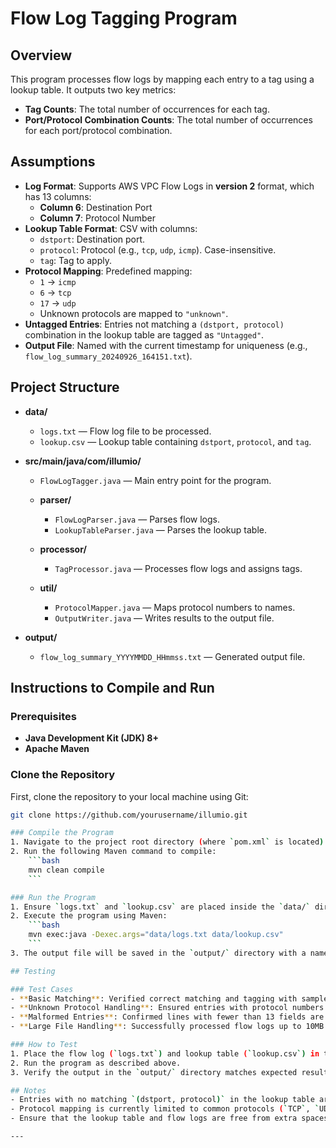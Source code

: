 # Flow Log Tagging Program

## Overview
This program processes flow logs by mapping each entry to a tag using a lookup table. It outputs two key metrics:
- **Tag Counts**: The total number of occurrences for each tag.
- **Port/Protocol Combination Counts**: The total number of occurrences for each port/protocol combination.

## Assumptions
- **Log Format**: Supports AWS VPC Flow Logs in **version 2** format, which has 13 columns:
  - **Column 6**: Destination Port
  - **Column 7**: Protocol Number
- **Lookup Table Format**: CSV with columns:
  - `dstport`: Destination port.
  - `protocol`: Protocol (e.g., `tcp`, `udp`, `icmp`). Case-insensitive.
  - `tag`: Tag to apply.
- **Protocol Mapping**: Predefined mapping:
  - `1` → `icmp`
  - `6` → `tcp`
  - `17` → `udp`
  - Unknown protocols are mapped to `"unknown"`.
- **Untagged Entries**: Entries not matching a `(dstport, protocol)` combination in the lookup table are tagged as `"Untagged"`.
- **Output File**: Named with the current timestamp for uniqueness (e.g., `flow_log_summary_20240926_164151.txt`).

## Project Structure
- **data/**
  - `logs.txt` &mdash; Flow log file to be processed.
  - `lookup.csv` &mdash; Lookup table containing `dstport`, `protocol`, and `tag`.
  
- **src/main/java/com/illumio/**
  - `FlowLogTagger.java` &mdash; Main entry point for the program.
  
  - **parser/**
    - `FlowLogParser.java` &mdash; Parses flow logs.
    - `LookupTableParser.java` &mdash; Parses the lookup table.
  
  - **processor/**
    - `TagProcessor.java` &mdash; Processes flow logs and assigns tags.
  
  - **util/**
    - `ProtocolMapper.java` &mdash; Maps protocol numbers to names.
    - `OutputWriter.java` &mdash; Writes results to the output file.
  
- **output/**
  - `flow_log_summary_YYYYMMDD_HHmmss.txt` &mdash; Generated output file.


## Instructions to Compile and Run

### Prerequisites
- **Java Development Kit (JDK) 8+**
- **Apache Maven**

### Clone the Repository
First, clone the repository to your local machine using Git:

```bash
git clone https://github.com/yourusername/illumio.git

### Compile the Program
1. Navigate to the project root directory (where `pom.xml` is located).
2. Run the following Maven command to compile:
    ```bash
    mvn clean compile
    ```

### Run the Program
1. Ensure `logs.txt` and `lookup.csv` are placed inside the `data/` directory.
2. Execute the program using Maven:
    ```bash
    mvn exec:java -Dexec.args="data/logs.txt data/lookup.csv"
    ```
3. The output file will be saved in the `output/` directory with a name like `flow_log_summary_YYYYMMDD_HHmmss.txt`.

## Testing

### Test Cases
- **Basic Matching**: Verified correct matching and tagging with sample logs and lookup table.
- **Unknown Protocol Handling**: Ensured entries with protocol numbers not in `ProtocolMapper` are marked as `"unknown"`.
- **Malformed Entries**: Confirmed lines with fewer than 13 fields are skipped with warnings.
- **Large File Handling**: Successfully processed flow logs up to 10MB and lookup tables with 10,000 mappings.

### How to Test
1. Place the flow log (`logs.txt`) and lookup table (`lookup.csv`) in the `data/` directory.
2. Run the program as described above.
3. Verify the output in the `output/` directory matches expected results.

## Notes
- Entries with no matching `(dstport, protocol)` in the lookup table are tagged as `"Untagged"`.
- Protocol mapping is currently limited to common protocols (`TCP`, `UDP`, `ICMP`). Unrecognized protocols are marked as `"unknown"`.
- Ensure that the lookup table and flow logs are free from extra spaces or incorrect formatting to prevent parsing issues.

---
